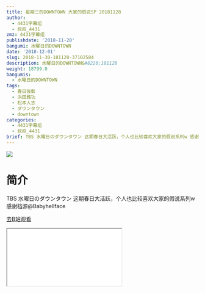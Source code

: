 ```yaml
---
title: 星期三的DOWNTOWN 大家的假说SP 20181128
author:
  - 4431字幕组
  - 叔叔_4431
zmz: 4431字幕组
publishdate: '2018-11-28'
bangumi: 水曜日的DOWNTOWN
date: '2018-12-01'
slug: 2018-11-30-181128-37102584
description: 水曜日的DOWNTOWN&#8226;181128
weight: 18799.0
bangumis:
  - 水曜日的DOWNTOWN
tags:
  - 春日俊彰
  - 浜田雅功
  - 松本人志
  - ダウンタウン
  - downtown
categories:
  - 4431字幕组
  - 叔叔_4431
brief: TBS 水曜日のダウンタウン 这期春日大活跃，个人也比较喜欢大家的假说系列w 感谢档源@Babyhellface
---
```

![](https://i.imgur.com/TnLH8fu.jpg)
# 简介  
TBS 水曜日のダウンタウン
这期春日大活跃，个人也比较喜欢大家的假说系列w
感谢档源@Babyhellface  

[去B站观看](https://www.bilibili.com/video/av37102584/)
<div class ="resp-container"><iframe class="testiframe" src="//player.bilibili.com/player.html?aid=37102584"", scrolling="no", allowfullscreen="true" > </iframe></div> 
